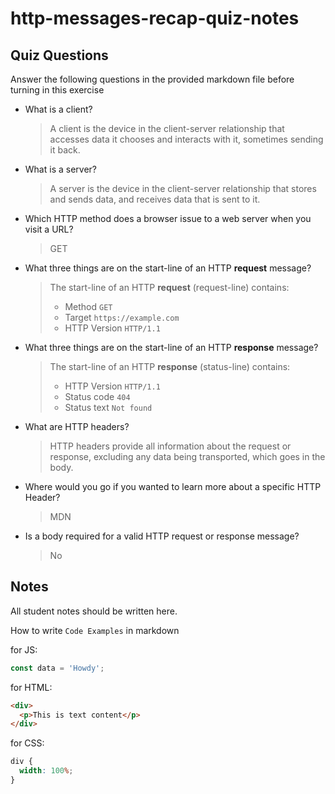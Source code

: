# http-messages-recap-quiz-notes

## Quiz Questions

Answer the following questions in the provided markdown file before turning in this exercise

- What is a client?

  > A client is the device in the client-server relationship that accesses data it chooses and interacts with it, sometimes sending it back.

- What is a server?

  > A server is the device in the client-server relationship that stores and sends data, and receives data that is sent to it.

- Which HTTP method does a browser issue to a web server when you visit a URL?

  > GET

- What three things are on the start-line of an HTTP **request** message?

  > The start-line of an HTTP **request** (request-line) contains:
  >
  > - Method `GET`
  > - Target `https://example.com`
  > - HTTP Version `HTTP/1.1`

- What three things are on the start-line of an HTTP **response** message?

  > The start-line of an HTTP **response** (status-line) contains:
  >
  > - HTTP Version `HTTP/1.1`
  > - Status code `404`
  > - Status text `Not found`

- What are HTTP headers?

  > HTTP headers provide all information about the request or response, excluding any data being transported, which goes in the body.

- Where would you go if you wanted to learn more about a specific HTTP Header?

  > MDN

- Is a body required for a valid HTTP request or response message?

  > No

## Notes

All student notes should be written here.

How to write `Code Examples` in markdown

for JS:

```javascript
const data = 'Howdy';
```

for HTML:

```html
<div>
  <p>This is text content</p>
</div>
```

for CSS:

```css
div {
  width: 100%;
}
```
